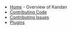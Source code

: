 * [Home](https://github.com/kandanapp/kandan/wiki) - Overview of Kandan
* [Contributing Code](https://github.com/kandanapp/kandan/wiki/How-to-Contribute-Code) 
* [Contributing Issues](https://github.com/kandanapp/kandan/wiki/How-to-Contribute-Issues)
* [Plugins](https://github.com/kandanapp/kandan/wiki/Plugins)